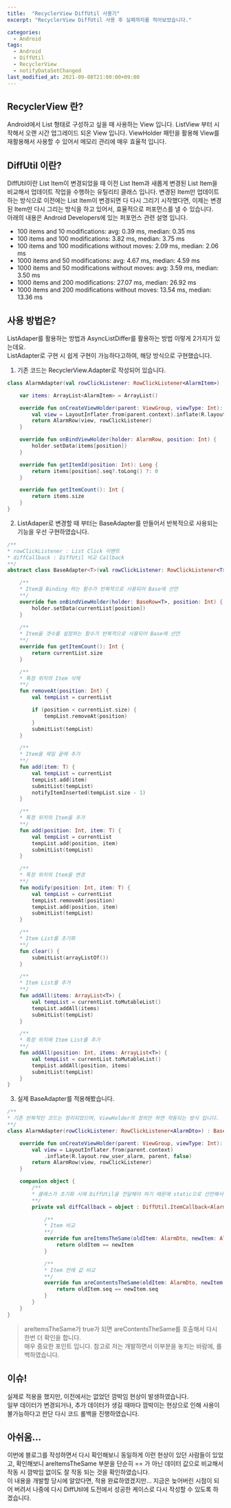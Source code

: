 ```yaml
---
title:  "RecyclerView DiffUtil 사용기"
excerpt: "RecyclerView DiffUtil 사용 후 실패까지를 적어보았습니다."

categories:
  - Android
tags:
  - Android
  - DiffUtil
  - RecyclerView
  - notifyDataSetChanged
last_modified_at: 2021-09-08T21:00:00+09:00
---
```


## RecyclerView 란?
Android에서 List 형태로 구성하고 싶을 때 사용하는 View 입니다.  ListView 부터 시작해서 오랜 시간 업그레이드 되온 View 입니다.  ViewHolder 패턴을 활용해 View를 재활용해서 사용할 수 있어서 메모리 관리에 매우 효율적 입니다.

## DiffUtil 이란?
DiffUtil이란 List Item이 변경되었을 때 이전 List Item과 새롭게 변경된 List Item을 비교해서 업데이트 작업을 수행하는 유틸리티 클래스 입니다.  변경된 Item만 업데이트 하는 방식으로 이전에는 List Item이 변경되면 다 다시 그리기 시작했다면, 이제는 변경된 Item만 다시 그리는 방식을 하고 있어서, 효율적으로 퍼포먼스를 낼 수 있습니다.  
아래의 내용은 Android Developers에 있는 퍼포먼스 관련 설명 입니다.

* 100 items and 10 modifications: avg: 0.39 ms, median: 0.35 ms
* 100 items and 100 modifications: 3.82 ms, median: 3.75 ms
* 100 items and 100 modifications without moves: 2.09 ms, median: 2.06 ms
* 1000 items and 50 modifications: avg: 4.67 ms, median: 4.59 ms
* 1000 items and 50 modifications without moves: avg: 3.59 ms, median: 3.50 ms
* 1000 items and 200 modifications: 27.07 ms, median: 26.92 ms
* 1000 items and 200 modifications without moves: 13.54 ms, median: 13.36 ms

## 사용 방법은?
ListAdaper를 활용하는 방법과 AsyncListDiffer를 활용하는 방법 이렇게 2가지가 있는데요.  
ListAdapter로 구현 시 쉽게 구현이 가능하다고하여, 해당 방식으로 구현했습니다.  
  
1. 기존 코드는 RecyclerView.Adapter로 작성되어 있습니다.
~~~Kotlin
class AlarmAdapter(val rowClickListener: RowClickListener<AlarmItem>) : RecyclerView.Adapter<AlarmRow>() {

	var items: ArrayList<AlarmItem> = ArrayList()

	override fun onCreateViewHolder(parent: ViewGroup, viewType: Int): AlarmRow {
		val view = LayoutInflater.from(parent.context).inflate(R.layout.row_user_alarm, parent, false)
		return AlarmRow(view, rowClickListener)
	}

	override fun onBindViewHolder(holder: AlarmRow, position: Int) {
		holder.setData(items[position])
	}

	override fun getItemId(position: Int): Long {
		return items[position].seq?.toLong() ?: 0
	}

	override fun getItemCount(): Int {
		return items.size
	}
}
~~~
2. ListAdaper로 변경할 때 부터는 BaseAdapter를 만들어서 반복적으로 사용되는 기능을 우선 구현하였습니다.
~~~Kotlin
/**
* rowClickListener : List Click 이벤트
* diffCallback : DiffUtil 비교 Callback
**/
abstract class BaseAdapter<T>(val rowClickListener: RowClickListener<T>, diffCallback: DiffUtil.ItemCallback<T>) : ListAdapter<T, BaseRow<T>>(diffCallback) {

	/**
	* Item을 Binding 하는 함수가 반복적으로 사용되어 Base에 선언
	**/
	override fun onBindViewHolder(holder: BaseRow<T>, position: Int) {
		holder.setData(currentList[position])
	}
  
	/**
	* Item을 갯수를 설정하는 함수가 반복적으로 사용되어 Base에 선언
	**/
	override fun getItemCount(): Int {
		return currentList.size
	}

	/**
	* 특정 위치의 Item 삭제
	**/
	fun removeAt(position: Int) {
		val tempList = currentList

		if (position < currentList.size) {
			tempList.removeAt(position)
		}
		submitList(tempList)
	}

	/**
	* Item을 제일 끝에 추가
	**/
	fun add(item: T) {
		val tempList = currentList
		tempList.add(item)
		submitList(tempList)
		notifyItemInserted(tempList.size - 1)
	}

	/**
	* 특정 위치의 Item을 추가
	**/
	fun add(position: Int, item: T) {
		val tempList = currentList
		tempList.add(position, item)
		submitList(tempList)
	}

	/**
	* 특정 위치의 Item을 변경
	**/
	fun modify(position: Int, item: T) {
		val tempList = currentList
		tempList.removeAt(position)
		tempList.add(position, item)
		submitList(tempList)
	}

	/**
	* Item List를 초기화
	**/
	fun clear() {
		submitList(arrayListOf())
	}

	/**
	* Item List를 추가
	**/
	fun addAll(items: ArrayList<T>) {
		val tempList = currentList.toMutableList()
		tempList.addAll(items)
		submitList(tempList)
	}

	/**
	* 특정 위치에 Item List를 추가
	**/
	fun addAll(position: Int, items: ArrayList<T>) {
		val tempList = currentList.toMutableList()
		tempList.addAll(position, items)
		submitList(tempList)
	}
}
~~~
3. 실제 BaseAdapter를 적용해봤습니다.
~~~Kotlin
/**
* 기존 반복적인 코드는 정리되었으며, ViewHolder의 정의만 하면 작동되는 방식 입니다.
**/ 
class AlarmAdapter(rowClickListener: RowClickListener<AlarmDto>) : BasekAdapter<AlarmDto>(rowClickListener, diffCallback) {

	override fun onCreateViewHolder(parent: ViewGroup, viewType: Int): AlarmRow {
		val view = LayoutInflater.from(parent.context)
			.inflate(R.layout.row_user_alarm, parent, false)
		return AlarmRow(view, rowClickListener)
	}

	companion object {
		/**
		* 클래스가 초기화 시에 DiffUtil을 전달해야 하기 때문에 static으로 선언해서 구현
		**/
		private val diffCallback = object : DiffUtil.ItemCallback<AlarmDto>() {

			/**
			* Item 비교
			**/ 
			override fun areItemsTheSame(oldItem: AlarmDto, newItem: AlarmDto): Boolean {
				return oldItem == newItem
			}

			/**
			* Item 안에 값 비교
			**/ 
			override fun areContentsTheSame(oldItem: AlarmDto, newItem: AlarmDto): Boolean {
				return oldItem.seq == newItem.seq
			}
		}
	}
}
~~~
> areItemsTheSame가 true가 되면 areContentsTheSame를 호출해서 다시 한번 더 확인을 합니다.  
> 매우 중요한 포인트 입니다. 참고로 저는 개발하면서 이부분을 놓치는 바람에, 롤백하였습니다.
  
## 이슈!
실제로 적용을 했지만, 이전에서는 없었던 깜박임 현상이 발생하였습니다.  
일부 데이터가 변경되거나, 추가 데이터가 생길 때마다 깜박이는 현상으로 인해 사용이 불가능하다고 판단 다시 코드 롤백을 진행하였습니다.  

## 아쉬움...
이번에 블로그를 작성하면서 다시 확인해보니 동일하게 이런 현상이 있던 사람들이 있었고, 확인해보니 areItemsTheSame 부분을 단순히 == 가 아닌 데이터 값으로 비교해서 작동 시 깜박임 없이도 잘 작동 되는 것을 확인하였습니다.  
이 내용을 개발할 당시에 알았다면, 적용 완료하였겠지만... 지금은 늦어버린 시점이 되어 버려서 나중에 다시 DiffUtil에 도전에서 성공한 케이스로 다시 작성할 수 있도록 하겠습니다.
